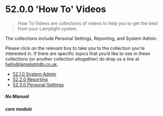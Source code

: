 # 52.0.0 'How To' Videos

> How To Videos are collections of videos to help you to get the best from your Lamplight system. 

The collections include Personal Settings, Reporting, and System Admin.

Please click on the relevant box to take you to the collection you’re interested in. If there are specific topics that you’d like to see in these collections (or another collection altogether) do drop us a line at hello@lamplightdb.co.uk.

- [52.1.0 System Admin](help/index/p/52.1.0)
- [52.2.0 Reporting](help/index/p/52.2.0)
- [52.3.0 Personal Settings](help/index/p/52.3.0)


##### No Manual

##### core module
